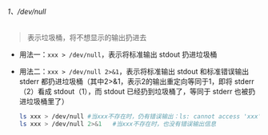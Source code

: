 ###### 1、/dev/null

> 表示垃圾桶，将不想显示的输出扔进去

- 用法一：`xxx > /dev/null`，表示将标准输出 stdout 扔进垃圾桶

- 用法二：`xxx > /dev/null 2>&1`，表示将标准输出 stdout 和标准错误输出 stderr 都扔进垃圾桶（其中2>&1，表示2的输出重定向等同于1，即将 stderr（2）看成 stdout（1），而 stdout 已经扔到垃圾桶了，等同于 stderr 也被扔进垃圾桶里了）

  ```bash
  ls xxx > /dev/null #当xxx不存在时，仍有错误输出：ls: cannot access 'xxx': No such file or directory
  ls xxx > /dev/null 2>&1	#当xxx不存在时，也没有错误输出信息
  ```


###### 

